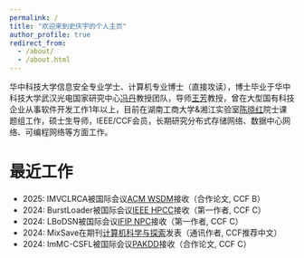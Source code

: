 ```yaml
---
permalink: /
title: "欢迎来到史庆宇的个人主页"
author_profile: true
redirect_from: 
  - /about/
  - /about.html
---
```


华中科技大学信息安全专业学士、计算机专业博士（直接攻读），博士毕业于华中科技大学武汉光电国家研究中心[冯丹](http://faculty.hust.edu.cn/dfeng/)教授团队，导师[王芳](http://faculty.hust.edu.cn/wangfang16/)教授，曾在大型国有科技企业从事软件开发工作1年以上，目前在湖南工商大学&湘江实验室[陈晓红](https://ysg.ckcest.cn/html/details/8038/index.html)院士课题组工作，硕士生导师，IEEE/CCF会员，长期研究分布式存储网络、数据中心网络、可编程网络等方面工作。

最近工作
======
+ 2025: IMVCLRCA被国际会议[ACM WSDM](https://www.wsdm-conference.org/2025/)接收（合作论文, CCF B）
+ 2024: BurstLoader被国际会议[IEEE HPCC](http://www.ieee-hust-ncc.org/2024/HPCC/)接收（第一作者, CCF C）
+ 2024: LBoDSN被国际会议[IFIP NPC](https://www.npc-conference.com/#/npc2024)接收（第一作者, CCF C）
+ 2024: MixSave在期刊[计算机科学与探索](http://fcst.ceaj.org/CN/1673-9418/home.shtml)发表（通讯作者, CCF推荐中文）
+ 2024: ImMC-CSFL被国际会议[PAKDD](https://pakdd2024.org/)接收（合作论文, CCF C）
